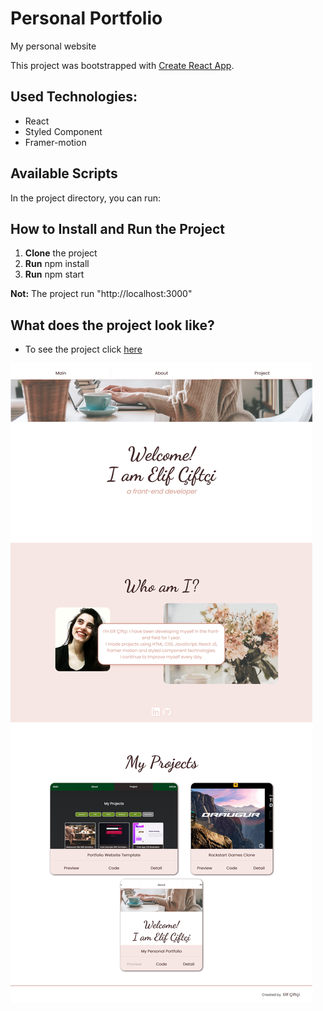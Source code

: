 # Personal Portfolio

My personal website

This project was bootstrapped with [Create React App](https://github.com/facebook/create-react-app).

## Used Technologies:

- React
- Styled Component
- Framer-motion

## Available Scripts

In the project directory, you can run:

## How to Install and Run the Project

1. **Clone** the project
2. **Run** npm install
3. **Run** npm start

**Not:** The project run "http://localhost:3000"

## What does the project look like?

- To see the project click [here](https://elifciftci.netlify.app/)

![Project View](./public/img/project-view.png)
